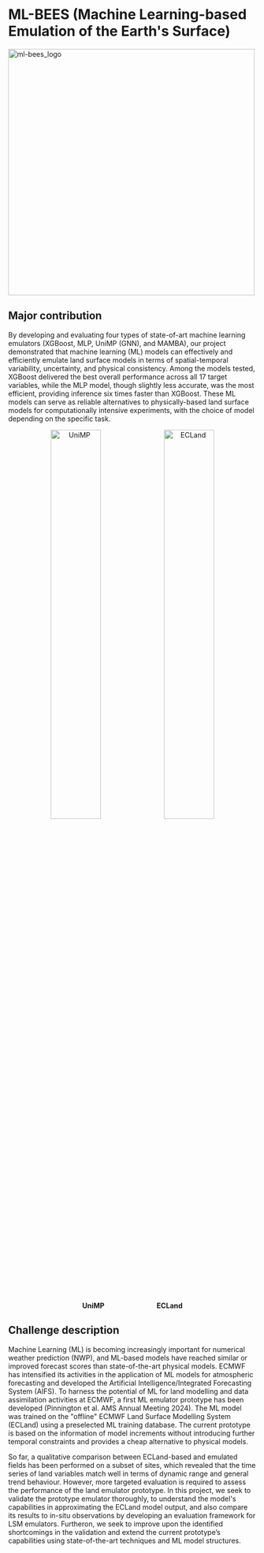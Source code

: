 # ML-BEES (Machine Learning-based Emulation of the Earth's Surface)
<p align="left">
  <img src="https://github.com/ECMWFCode4Earth/ML-BEES/assets/55485922/77261329-0553-4688-b674-3292d60e0a53" alt="ml-bees_logo" width="500" />
</p>

## Major contribution

By developing and evaluating four types of state-of-art machine learning emulators (XGBoost, MLP, UniMP (GNN), and MAMBA), our project demonstrated that machine learning (ML) models can effectively and efficiently emulate land surface models in terms of spatial-temporal variability, uncertainty, and physical consistency. Among the models tested, XGBoost delivered the best overall performance across all 17 target variables, while the MLP model, though slightly less accurate, was the most efficient, providing inference six times faster than XGBoost. These ML models can serve as reliable alternatives to physically-based land surface models for computationally intensive experiments, with the choice of model depending on the specific task.

<p align="center">
  <img src="https://github.com/ECMWFCode4Earth/ML-BEES/blob/main/media/ailand_video_4_unimp.gif" alt="UniMP" width="45%" />
  <img src="https://github.com/ECMWFCode4Earth/ML-BEES/blob/main/media/ecland_video_4_unimp.gif" alt="ECLand" width="45%" />
</p>
<p align="center">
  <b>UniMP</b>&nbsp;&nbsp;&nbsp;&nbsp;&nbsp;&nbsp;&nbsp;&nbsp;&nbsp;&nbsp;&nbsp;&nbsp;&nbsp;&nbsp;&nbsp;&nbsp;&nbsp;&nbsp;&nbsp;&nbsp;&nbsp;&nbsp;&nbsp;&nbsp;&nbsp;&nbsp;
  <b>ECLand</b>
</p>

## Challenge description

Machine Learning (ML) is becoming increasingly important for numerical weather prediction (NWP), and ML-based models have reached similar or improved forecast scores than state-of-the-art physical models. ECMWF has intensified its activities in the application of ML models for atmospheric forecasting and developed the Artificial Intelligence/Integrated Forecasting System (AIFS). To harness the potential of ML for land modelling and data assimilation activities at ECMWF, a first ML emulator prototype has been developed (Pinnington et al. AMS Annual Meeting 2024). The ML model was trained on the "offline" ECMWF Land Surface Modelling System (ECLand) using a preselected ML training database. The current prototype is based on the information of model increments without introducing further temporal constraints and provides a cheap alternative to physical models. 

So far, a qualitative comparison between ECLand-based and emulated fields has been performed on a subset of sites, which revealed that the time series of land variables match well in terms of dynamic range and general trend behaviour. However, more targeted evaluation is required to assess the performance of the land emulator prototype. In this project, we seek to validate the prototype emulator thoroughly, to understand the model's capabilities in approximating the ECLand model output, and also compare its results to in-situ observations by developing an evaluation framework for LSM emulators. Furtheron, we seek to improve upon the identified shortcomings in the validation and extend the current prototype’s capabilities using state-of-the-art techniques and ML model structures. 
